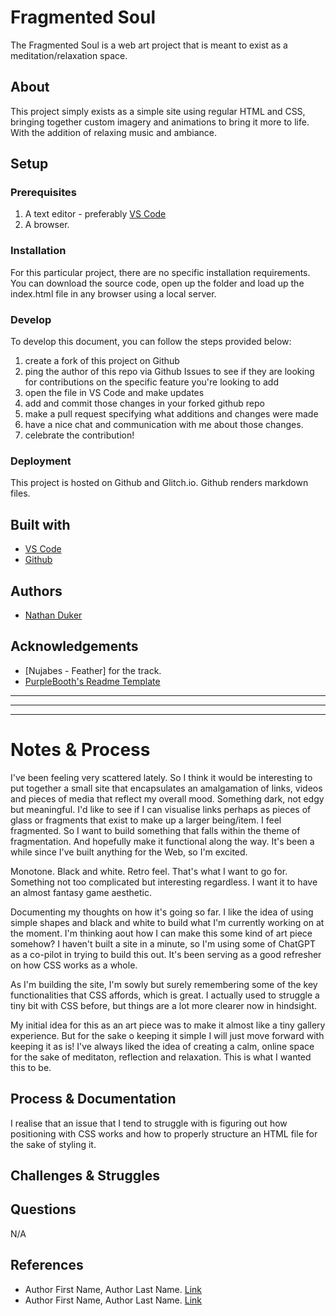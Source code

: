 <!-- Every README should start with an H1 -->
# Fragmented Soul
<!-- A one sentence description of the project or assignment -->
The Fragmented Soul is a web art project that is meant to exist as a meditation/relaxation space. 


<!-- It is good practice to add an about or summary -->
## About

This project simply exists as a simple site using regular HTML and CSS, bringing together custom imagery and animations to bring it more to life. With the addition of relaxing music and ambiance. 


<!-- It is essential to describe how to set up your project -->
## Setup

<!-- Any knowledge or tools you will need before hand -->
### Prerequisites

1. A text editor - preferably [VS Code](https://code.visualstudio.com/)
2. A browser. 

<!-- any installation needs should be defined -->
### Installation

For this particular project, there are no specific installation requirements. You can download the source code, open up the folder and load up the index.html file in any browser using a local server. 

<!-- Write instructions on how to start working on your project -->
### Develop

To develop this document, you can follow the steps provided below:
1. create a fork of this project on Github
2. ping the author of this repo via Github Issues to see if they are looking for contributions on the specific feature you're looking to add
3. open the file in VS Code and make updates 
4. add and commit those changes in your forked github repo
5. make a pull request specifying what additions and changes were made
6. have a nice chat and communication with me about those changes. 
7. celebrate the contribution! 

<!-- Notes about the deployment -->
### Deployment

This project is hosted on Github and Glitch.io. Github renders markdown files.

## Built with

* [VS Code](https://code.visualstudio.com/)
* [Github](https://github.com)

## Authors

* [Nathan Duker](https:nathanduker.artstation.com)

<!-- thank and reference all the things that made your project happen -->
## Acknowledgements

* [Nujabes - Feather] for the track. 
* [PurpleBooth's Readme Template](https://gist.github.com/PurpleBooth/109311bb0361f32d87a2)

***
***
***

<!-- For your assignments you might consider  -->
# Notes & Process

<!-- How you built this project - Include images, gifs, and notes here -->

I've been feeling very scattered lately. So I think it would be interesting to put together a small site that encapsulates an amalgamation of links, videos and pieces of media that reflect my overall mood. Something dark, not edgy but meaningful. I'd like to see if I can visualise links perhaps as pieces of glass or fragments that exist to make up a larger being/item. I feel fragmented. So I want to build something that falls within the theme of fragmentation. And hopefully make it functional along the way. It's been a  while since I've built anything for the Web, so I'm excited. 

Monotone. Black and white. Retro feel. That's what I want to go for. Something not too complicated but interesting regardless. I want it to have an almost fantasy game aesthetic.

Documenting my thoughts on how it's going so far. I like the idea of using simple shapes and black and white to build what I'm currently working on at the moment. I'm thinking aout how I can make this some kind of art piece somehow? I haven't built a site in a minute, so I'm using some of ChatGPT as a co-pilot in trying to build this out. It's been serving as a good refresher on how CSS works as a whole.

As I'm building the site, I'm sowly but surely remembering some of the key functionalities that CSS affords, which is great. I actually used to struggle a tiny bit with CSS before, but things are a lot more clearer now in hindsight. 

My initial idea for this as an art piece was to make it almost like a tiny gallery experience. But for the sake o keeping it simple I will just move forward with keeping it as is! I've always liked the idea of creating a calm, online space for the sake of meditaton, reflection and relaxation. This is what I wanted this to be. 

## Process & Documentation

<!-- Any specific challenges or struggles documented -->
I realise that an issue that I tend to struggle with is figuring out how positioning with CSS works and how to properly structure an HTML file for the sake of styling it. 
## Challenges & Struggles

<!-- Any questions you have -->
## Questions

<!-- References for resources and inspiration -->
N/A
## References

* Author First Name, Author Last Name. [Link]()
* Author First Name, Author Last Name. [Link]()
